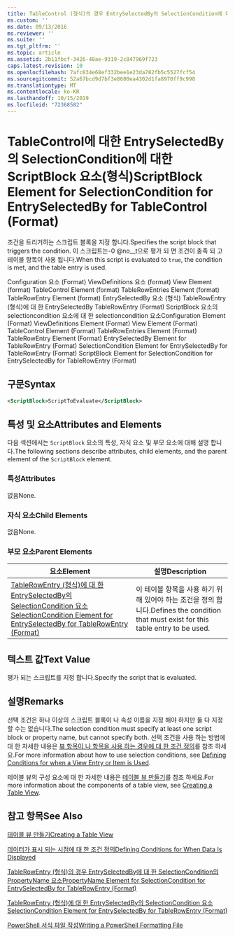 ```yaml
---
title: TableControl (형식)의 경우 EntrySelectedBy의 SelectionCondition에 대 한 ScriptBlock 요소 | Microsoft Docs
ms.custom: ''
ms.date: 09/13/2016
ms.reviewer: ''
ms.suite: ''
ms.tgt_pltfrm: ''
ms.topic: article
ms.assetid: 2b11fbcf-3426-48ae-9319-2c847969f723
caps.latest.revision: 10
ms.openlocfilehash: 7afc834e68ef332bee1e23da782fb5c5527fcf54
ms.sourcegitcommit: 52a67bcd9d7bf3e8600ea4302d1fa8970ff9c998
ms.translationtype: MT
ms.contentlocale: ko-KR
ms.lasthandoff: 10/15/2019
ms.locfileid: "72368582"
---
```

# <a name="scriptblock-element-for-selectioncondition-for-entryselectedby-for-tablecontrol-format"></a><span data-ttu-id="a5a4a-102">TableControl에 대한 EntrySelectedBy의 SelectionCondition에 대한 ScriptBlock 요소(형식)</span><span class="sxs-lookup"><span data-stu-id="a5a4a-102">ScriptBlock Element for SelectionCondition for EntrySelectedBy for TableControl (Format)</span></span>

<span data-ttu-id="a5a4a-103">조건을 트리거하는 스크립트 블록을 지정 합니다.</span><span class="sxs-lookup"><span data-stu-id="a5a4a-103">Specifies the script block that triggers the condition.</span></span> <span data-ttu-id="a5a4a-104">이 스크립트는-0 @no__t으로 평가 되 면 조건이 충족 되 고 테이블 항목이 사용 됩니다.</span><span class="sxs-lookup"><span data-stu-id="a5a4a-104">When this script is evaluated to `true`, the condition is met, and the table entry is used.</span></span>

<span data-ttu-id="a5a4a-105">Configuration 요소 (Format) ViewDefinitions 요소 (format) View Element (format) TableControl Element (format) TableRowEntries Element (format) TableRowEntry Element (format) EntrySelectedBy 요소 (형식) TableRowEntry (형식)에 대 한 EntrySelectedBy TableRowEntry (Format) ScriptBlock 요소의 selectioncondition 요소에 대 한 selectioncondition 요소</span><span class="sxs-lookup"><span data-stu-id="a5a4a-105">Configuration Element (Format) ViewDefinitions Element (Format) View Element (Format) TableControl Element (Format) TableRowEntries Element (Format) TableRowEntry Element (Format) EntrySelectedBy Element for TableRowEntry (Format) SelectionCondition Element for EntrySelectedBy for TableRowEntry (Format) ScriptBlock Element for SelectionCondition for EntrySelectedBy for TableRowEntry (Format)</span></span>

## <a name="syntax"></a><span data-ttu-id="a5a4a-106">구문</span><span class="sxs-lookup"><span data-stu-id="a5a4a-106">Syntax</span></span>

```xml
<ScriptBlock>ScriptToEvaluate</ScriptBlock>
```

## <a name="attributes-and-elements"></a><span data-ttu-id="a5a4a-107">특성 및 요소</span><span class="sxs-lookup"><span data-stu-id="a5a4a-107">Attributes and Elements</span></span>

<span data-ttu-id="a5a4a-108">다음 섹션에서는 `ScriptBlock` 요소의 특성, 자식 요소 및 부모 요소에 대해 설명 합니다.</span><span class="sxs-lookup"><span data-stu-id="a5a4a-108">The following sections describe attributes, child elements, and the parent element of the `ScriptBlock` element.</span></span>

### <a name="attributes"></a><span data-ttu-id="a5a4a-109">특성</span><span class="sxs-lookup"><span data-stu-id="a5a4a-109">Attributes</span></span>

<span data-ttu-id="a5a4a-110">없음</span><span class="sxs-lookup"><span data-stu-id="a5a4a-110">None.</span></span>

### <a name="child-elements"></a><span data-ttu-id="a5a4a-111">자식 요소</span><span class="sxs-lookup"><span data-stu-id="a5a4a-111">Child Elements</span></span>

<span data-ttu-id="a5a4a-112">없음</span><span class="sxs-lookup"><span data-stu-id="a5a4a-112">None.</span></span>

### <a name="parent-elements"></a><span data-ttu-id="a5a4a-113">부모 요소</span><span class="sxs-lookup"><span data-stu-id="a5a4a-113">Parent Elements</span></span>

|<span data-ttu-id="a5a4a-114">요소</span><span class="sxs-lookup"><span data-stu-id="a5a4a-114">Element</span></span>|<span data-ttu-id="a5a4a-115">설명</span><span class="sxs-lookup"><span data-stu-id="a5a4a-115">Description</span></span>|
|-------------|-----------------|
|[<span data-ttu-id="a5a4a-116">TableRowEntry (형식)에 대 한 EntrySelectedBy의 SelectionCondition 요소</span><span class="sxs-lookup"><span data-stu-id="a5a4a-116">SelectionCondition Element for EntrySelectedBy for TableRowEntry (Format)</span></span>](./selectioncondition-element-for-entryselectedby-for-tablecontrol-format.md)|<span data-ttu-id="a5a4a-117">이 테이블 항목을 사용 하기 위해 있어야 하는 조건을 정의 합니다.</span><span class="sxs-lookup"><span data-stu-id="a5a4a-117">Defines the condition that must exist for this table entry to be used.</span></span>|

## <a name="text-value"></a><span data-ttu-id="a5a4a-118">텍스트 값</span><span class="sxs-lookup"><span data-stu-id="a5a4a-118">Text Value</span></span>

<span data-ttu-id="a5a4a-119">평가 되는 스크립트를 지정 합니다.</span><span class="sxs-lookup"><span data-stu-id="a5a4a-119">Specify the script that is evaluated.</span></span>

## <a name="remarks"></a><span data-ttu-id="a5a4a-120">설명</span><span class="sxs-lookup"><span data-stu-id="a5a4a-120">Remarks</span></span>

<span data-ttu-id="a5a4a-121">선택 조건은 하나 이상의 스크립트 블록이 나 속성 이름을 지정 해야 하지만 둘 다 지정할 수는 없습니다.</span><span class="sxs-lookup"><span data-stu-id="a5a4a-121">The selection condition must specify at least one script block or property name, but cannot specify both.</span></span> <span data-ttu-id="a5a4a-122">선택 조건을 사용 하는 방법에 대 한 자세한 내용은 [뷰 항목이 나 항목을 사용 하는 경우에 대 한 조건 정의](./defining-conditions-for-displaying-data.md)를 참조 하세요.</span><span class="sxs-lookup"><span data-stu-id="a5a4a-122">For more information about how to use selection conditions, see [Defining Conditions for when a View Entry or Item is Used](./defining-conditions-for-displaying-data.md).</span></span>

<span data-ttu-id="a5a4a-123">테이블 뷰의 구성 요소에 대 한 자세한 내용은 [테이블 뷰 만들기](./creating-a-table-view.md)를 참조 하세요.</span><span class="sxs-lookup"><span data-stu-id="a5a4a-123">For more information about the components of a table view, see [Creating a Table View](./creating-a-table-view.md).</span></span>

## <a name="see-also"></a><span data-ttu-id="a5a4a-124">참고 항목</span><span class="sxs-lookup"><span data-stu-id="a5a4a-124">See Also</span></span>

[<span data-ttu-id="a5a4a-125">테이블 뷰 만들기</span><span class="sxs-lookup"><span data-stu-id="a5a4a-125">Creating a Table View</span></span>](./creating-a-table-view.md)

[<span data-ttu-id="a5a4a-126">데이터가 표시 되는 시점에 대 한 조건 정의</span><span class="sxs-lookup"><span data-stu-id="a5a4a-126">Defining Conditions for When Data Is Displayed</span></span>](./defining-conditions-for-displaying-data.md)

[<span data-ttu-id="a5a4a-127">TableRowEntry (형식)의 경우 EntrySelectedBy에 대 한 SelectionCondition의 PropertyName 요소</span><span class="sxs-lookup"><span data-stu-id="a5a4a-127">PropertyName Element for SelectionCondition for EntrySelectedBy for TableRowEntry (Format)</span></span>](./propertyname-element-for-selectioncondition-for-entryselectedby-for-tablerowentry-format.md)

[<span data-ttu-id="a5a4a-128">TableRowEntry (형식)에 대 한 EntrySelectedBy의 SelectionCondition 요소</span><span class="sxs-lookup"><span data-stu-id="a5a4a-128">SelectionCondition Element for EntrySelectedBy for TableRowEntry (Format)</span></span>](./selectioncondition-element-for-entryselectedby-for-tablecontrol-format.md)

[<span data-ttu-id="a5a4a-129">PowerShell 서식 파일 작성</span><span class="sxs-lookup"><span data-stu-id="a5a4a-129">Writing a PowerShell Formatting File</span></span>](./writing-a-powershell-formatting-file.md)
